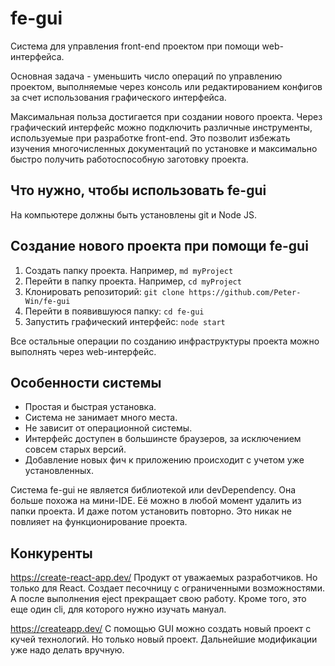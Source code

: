 # fe-gui

Система для управления front-end проектом при помощи web-интерфейса.

Основная задача - уменьшить число операций по управлению проектом, выполняемые через консоль или редактированием конфигов
за счет использования графического интерфейса.

Максимальная польза достигается при создании нового проекта.
Через графический интерфейс можно подключить различные инструменты, используемые при разработке front-end.
Это позволит избежать изучения многочисленных документаций по установке и максимально быстро получить работоспособную заготовку проекта.

## Что нужно, чтобы использовать fe-gui
На компьютере должны быть установлены git и Node JS.

## Создание нового проекта при помощи fe-gui
1. Создать папку проекта. Например, 
`md myProject`
2. Перейти в папку проекта. Например, `cd myProject`
3. Клонировать репозиторий:
`git clone https://github.com/Peter-Win/fe-gui`
4. Перейти в появившуюся папку: `cd fe-gui`
5. Запустить графический интерфейс: `node start`

Все остальные операции по созданию инфраструктуры проекта можно выполнять через web-интерфейс.

## Особенности системы
- Простая и быстрая установка.
- Система не занимает много места.
- Не зависит от операционной системы.
- Интерфейс доступен в большинсте браузеров, за исключением совсем старых версий.
- Добавление новых фич к приложению происходит с учетом уже установленных.

Система fe-gui не является библиотекой или devDependency.
Она больше похожа на мини-IDE.
Её можно в любой момент удалить из папки проекта. И даже потом установить повторно.
Это никак не повлияет на функционирование проекта.

## Конкуренты
https://create-react-app.dev/
Продукт от уважаемых разработчиков.
Но только для React. 
Создает песочницу с ограниченными возможностями. А после выполнения eject прекращает свою работу.
Кроме того, это еще один cli, для которого нужно изучать мануал.

https://createapp.dev/
С помощью GUI можно создать новый проект с кучей технологий.
Но только новый проект. Дальнейшие модификации уже надо делать вручную. 


